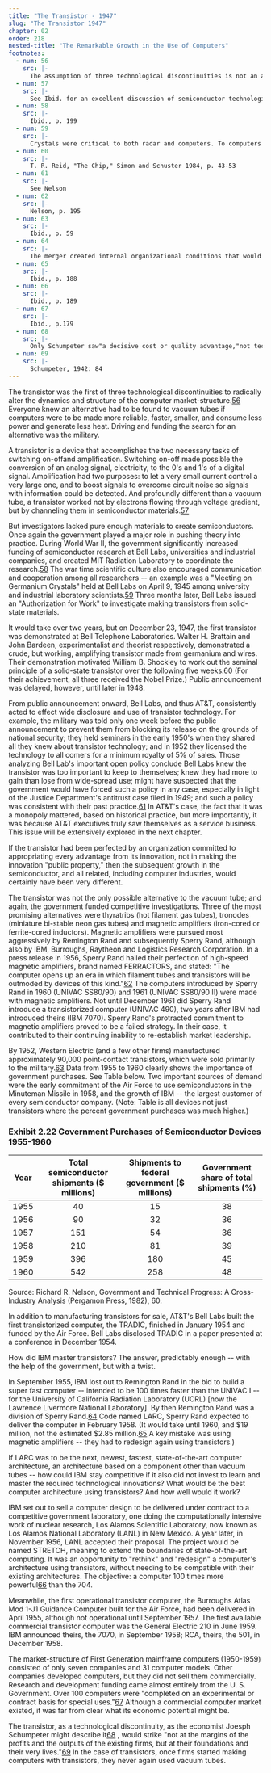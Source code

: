 ```yaml
---
title: "The Transistor - 1947"
slug: "The Transistor 1947"
chapter: 02
order: 218
nested-title: "The Remarkable Growth in the Use of Computers"
footnotes:
  - num: 56
    src: |-
      The assumption of three technological discontinuities is not an assertion that there were only three discontinuities, only that for the purposes of the present argument, three are sufficient to explain the central economic dynamics of computers.
  - num: 57
    src: |-
      See Ibid. for an excellent discussion of semiconductor technologies and developments.
  - num: 58
    src: |-
      Ibid., p. 199
  - num: 59
    src: |-
      Crystals were critical to both radar and computers. To computers they became the clock, the system signal that synchronizes actions.
  - num: 60
    src: |-
      T. R. Reid, "The Chip," Simon and Schuster 1984, p. 43-53
  - num: 61
    src: |-
      See Nelson
  - num: 62
    src: |-
      Nelson, p. 195
  - num: 63
    src: |-
      Ibid., p. 59
  - num: 64
    src: |-
      The merger created internal organizational conditions that would cause it to be both slow and wrong in its actions. Fortune article citation.
  - num: 65
    src: |-
      Ibid., p. 188
  - num: 66
    src: |-
      Ibid., p. 189
  - num: 67
    src: |-
      Ibid., p.179
  - num: 68
    src: |-
      Only Schumpeter saw"a decisive cost or quality advantage,"not technology as cause.
  - num: 69
    src: |-
      Schumpeter, 1942: 84
---
```



The transistor was the first of three technological discontinuities to radically alter the dynamics and structure of the computer market-structure.<a name="fnloc56" href="#fn56">56</a> Everyone knew an alternative had to be found to vacuum tubes if computers were to be made more reliable, faster, smaller, and consume less power and generate less heat. Driving and funding the search for an alternative was the military.

A transistor is a device that accomplishes the two necessary tasks of switching on-offand amplification. Switching on-off made possible the conversion of an analog signal, electricity, to the 0's and 1's of a digital signal. Amplification had two purposes: to let a very small current control a very large one, and to boost signals to overcome circuit noise so signals with information could be detected. And profoundly different than a vacuum tube, a transistor worked not by electrons flowing through voltage gradient, but by channeling them in semiconductor materials.<a name="fnloc57" href="#fn57">57</a> 

But investigators lacked pure enough materials to create semiconductors. Once again the government played a major role in pushing theory into practice. During World War II, the government significantly increased funding of semiconductor research at Bell Labs, universities and industrial companies, and created MIT Radiation Laboratory to coordinate the research.<a name="fnloc58" href="#fn58">58</a> The war time scientific culture also encouraged communication and cooperation among all researchers -- an example was a "Meeting on Germanium Crystals" held at Bell Labs on April 9, 1945 among university and industrial laboratory scientists.<a name="fnloc59" href="#fn59">59</a> Three months later, Bell Labs issued an "Authorization for Work" to investigate making transistors from solid-state materials.

It would take over two years, but on December 23, 1947, the first transistor was demonstrated at Bell Telephone Laboratories. Walter H. Brattain and John Bardeen, experimentalist and theorist respectively, demonstrated a crude, but working, amplifying transistor made from germanium and wires. Their demonstration motivated William B. Shockley to work out the seminal principle of a solid-state transistor over the following five weeks.<a name="fnloc60" href="#fn60">60</a> (For their achievement, all three received the Nobel Prize.) Public announcement was delayed, however, until later in 1948.

From public announcement onward, Bell Labs, and thus AT&T, consistently acted to effect wide disclosure and use of transistor technology. For example, the military was told only one week before the public announcement to prevent them from blocking its release on the grounds of national security; they held seminars in the early 1950's when they shared all they knew about transistor technology; and in 1952 they licensed the technology to all comers for a minimum royalty of 5% of sales. Those analyzing Bell Lab's important open policy conclude Bell Labs knew the transistor was too important to keep to themselves; knew they had more to gain than lose from wide-spread use; might have suspected that the government would have forced such a policy in any case, especially in light of the Justice Department's antitrust case filed in 1949; and such a policy was consistent with their past practice.<a name="fnloc61" href="#fn61">61</a> In AT&T's case, the fact that it was a monopoly mattered, based on historical practice, but more importantly, it was because AT&T executives truly saw themselves as a service business. This issue will be extensively explored in the next chapter.

If the transistor had been perfected by an organization committed to appropriating every advantage from its innovation, not in making the innovation "public property," then the subsequent growth in the semiconductor, and all related, including computer industries, would certainly have been very different.

The transistor was not the only possible alternative to the vacuum tube; and again, the government funded competitive investigations. Three of the most promising alternatives were thyratribs (hot filament gas tubes), tronodes (miniature bi-stable neon gas tubes) and magnetic amplifiers (iron-cored or ferrite-cored inductors). Magnetic amplifiers were pursued most aggressively by Remington Rand and subsequently Sperry Rand, although also by IBM, Burroughs, Raytheon and Logistics Research Corporation. In a press release in 1956, Sperry Rand hailed their perfection of high-speed magnetic amplifiers, brand named FERRACTORS, and stated: "The computer opens up an era in which filament tubes and transistors will be outmoded by devices of this kind."<a name="fnloc62" href="#fn62">62</a> The computers introduced by Sperry Rand in 1960 (UNIVAC SS80/90) and 1961 (UNIVAC SS80/90 II) were made with magnetic amplifiers. Not until December 1961 did Sperry Rand introduce a transistorized computer (UNIVAC 490), two years after IBM had introduced theirs (IBM 7070). Sperry Rand's protracted commitment to magnetic amplifiers proved to be a failed strategy. In their case, it contributed to their continuing inability to re-establish market leadership.

By 1952, Western Electric (and a few other firms) manufactured approximately 90,000 point-contact transistors, which were sold primarily to the military.<a name="fnloc63" href="#fn63">63</a> Data from 1955 to 1960 clearly shows the importance of government purchases. See Table below. Two important sources of demand were the early commitment of the Air Force to use semiconductors in the Minuteman Missile in 1958, and the growth of IBM -- the largest customer of every semiconductor company. (Note: Table is all devices not just transistors where the percent government purchases was much higher.)

### Exhibit 2.22 Government Purchases of Semiconductor Devices 1955-1960

**Year**|**Total semiconductor shipments ($ millions)**|**Shipments to federal government ($ millions)**|**Government share of total shipments (%)**
:-----:|:-----:|:-----:|:-----:
1955|40|15|38
1956|90|32|36
1957|151|54|36
1958|210|81|39
1959|396|180|45
1960|542|258|48

Source: Richard R. Nelson, Government and Technical Progress: A Cross-Industry Analysis (Pergamon Press, 1982), 60.

In addition to manufacturing transistors for sale, AT&T's Bell Labs built the first transistorized computer, the TRADIC, finished in January 1954 and funded by the Air Force. Bell Labs disclosed TRADIC in a paper presented at a conference in December 1954.

How did IBM master transistors? The answer, predictably enough -- with the help of the government, but with a twist.

In September 1955, IBM lost out to Remington Rand in the bid to build a super fast computer -- intended to be 100 times faster than the UNIVAC I -- for the University of California Radiation Laboratory (UCRL) [now the Lawrence Livermore National Laboratory]. By then Remington Rand was a division of Sperry Rand.<a name="fnloc64" href="#fn64">64</a> Code named LARC, Sperry Rand expected to deliver the computer in February 1958. (It would take until 1960, and $19 million, not the estimated $2.85 million.<a name="fnloc65" href="#fn65">65</a> A key mistake was using magnetic amplifiers -- they had to redesign again using transistors.)

If LARC was to be the next, newest, fastest, state-of-the-art computer architecture, an architecture based on a component other than vacuum tubes -- how could IBM stay competitive if it also did not invest to learn and master the required technological innovations? What would be the best computer architecture using transistors? And how well would it work?

IBM set out to sell a computer design to be delivered under contract to a competitive government laboratory, one doing the computationally intensive work of nuclear research, Los Alamos Scientific Laboratory, now known as Los Alamos National Laboratory (LANL) in New Mexico. A year later, in November 1956, LANL accepted their proposal. The project would be named STRETCH, meaning to extend the boundaries of state-of-the-art computing. It was an opportunity to "rethink" and "redesign" a computer's architecture using transistors, without needing to be compatible with their existing architectures. The objective: a computer 100 times more powerful<a name="fnloc66" href="#fn66">66</a> than the 704.

Meanwhile, the first operational transistor computer, the Burroughs Atlas Mod 1-J1 Guidance Computer built for the Air Force, had been delivered in April 1955, although not operational until September 1957. The first available commercial transistor computer was the General Electric 210 in June 1959. IBM announced theirs, the 7070, in September 1958; RCA, theirs, the 501, in December 1958.

The market-structure of First Generation mainframe computers (1950-1959) consisted of only seven companies and 31 computer models. Other companies developed computers, but they did not sell them commercially. Research and development funding came almost entirely from the U. S. Government. Over 100 computers were "completed on an experimental or contract basis for special uses."<a name="fnloc67" href="#fn67">67</a> Although a commercial computer market existed, it was far from clear what its economic potential might be.

The transistor, as a technological discontinuity, as the economist Joesph Schumpeter might describe it<a name="fnloc68" href="#fn68">68</a> , would strike "not at the margins of the profits and the outputs of the existing firms, but at their foundations and their very lives."<a name="fnloc69" href="#fn69">69</a> In the case of transistors, once firms started making computers with transistors, they never again used vacuum tubes.
